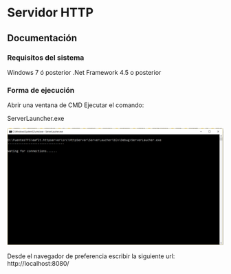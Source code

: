 # Servidor HTTP

## Documentación

### Requisitos del sistema

Windows 7 ó posterior
.Net Framework 4.5 o posterior

### Forma de ejecución

Abrir una ventana de CMD
Ejecutar el comando:

ServerLauncher.exe

 ![image.png](https://raw.githubusercontent.com/jsoto0025/eafit.httpserver/master//Documentation/images/cmdExecution.PNG)

Desde el navegador de preferencia escribir la siguiente url: http://localhost:8080/

